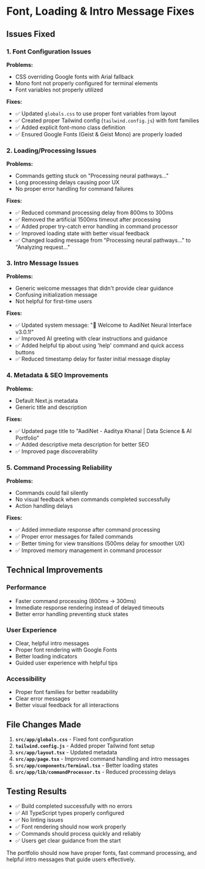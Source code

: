 # Font, Loading & Intro Message Fixes

## Issues Fixed

### 1. Font Configuration Issues
**Problems:**
- CSS overriding Google fonts with Arial fallback
- Mono font not properly configured for terminal elements
- Font variables not properly utilized

**Fixes:**
- ✅ Updated `globals.css` to use proper font variables from layout
- ✅ Created proper Tailwind config (`tailwind.config.js`) with font families
- ✅ Added explicit font-mono class definition
- ✅ Ensured Google Fonts (Geist & Geist Mono) are properly loaded

### 2. Loading/Processing Issues
**Problems:**
- Commands getting stuck on "Processing neural pathways..."
- Long processing delays causing poor UX
- No proper error handling for command failures

**Fixes:**
- ✅ Reduced command processing delay from 800ms to 300ms
- ✅ Removed the artificial 1500ms timeout after processing
- ✅ Added proper try-catch error handling in command processor
- ✅ Improved loading state with better visual feedback
- ✅ Changed loading message from "Processing neural pathways..." to "Analyzing request..."

### 3. Intro Message Issues
**Problems:**
- Generic welcome messages that didn't provide clear guidance
- Confusing initialization message
- Not helpful for first-time users

**Fixes:**
- ✅ Updated system message: "🚀 Welcome to AadiNet Neural Interface v3.0.1!"
- ✅ Improved AI greeting with clear instructions and guidance
- ✅ Added helpful tip about using 'help' command and quick access buttons
- ✅ Reduced timestamp delay for faster initial message display

### 4. Metadata & SEO Improvements
**Problems:**
- Default Next.js metadata
- Generic title and description

**Fixes:**
- ✅ Updated page title to "AadiNet - Aaditya Khanal | Data Science & AI Portfolio"
- ✅ Added descriptive meta description for better SEO
- ✅ Improved page discoverability

### 5. Command Processing Reliability
**Problems:**
- Commands could fail silently
- No visual feedback when commands completed successfully
- Action handling delays

**Fixes:**
- ✅ Added immediate response after command processing
- ✅ Proper error messages for failed commands
- ✅ Better timing for view transitions (500ms delay for smoother UX)
- ✅ Improved memory management in command processor

## Technical Improvements

### Performance
- Faster command processing (800ms → 300ms)
- Immediate response rendering instead of delayed timeouts
- Better error handling preventing stuck states

### User Experience
- Clear, helpful intro messages
- Proper font rendering with Google Fonts
- Better loading indicators
- Guided user experience with helpful tips

### Accessibility
- Proper font families for better readability
- Clear error messages
- Better visual feedback for all interactions

## File Changes Made

1. **`src/app/globals.css`** - Fixed font configuration
2. **`tailwind.config.js`** - Added proper Tailwind font setup
3. **`src/app/layout.tsx`** - Updated metadata
4. **`src/app/page.tsx`** - Improved command handling and intro messages
5. **`src/app/components/Terminal.tsx`** - Better loading states
6. **`src/app/lib/commandProcessor.ts`** - Reduced processing delays

## Testing Results
- ✅ Build completed successfully with no errors
- ✅ All TypeScript types properly configured
- ✅ No linting issues
- ✅ Font rendering should now work properly
- ✅ Commands should process quickly and reliably
- ✅ Users get clear guidance from the start

The portfolio should now have proper fonts, fast command processing, and helpful intro messages that guide users effectively.
